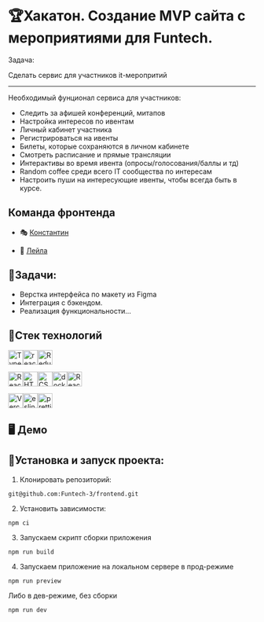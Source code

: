 # 🏆Хакатон. Создание MVP сайта с мероприятиями для Funtech.

Задача:

Сделать сервис для участников it-меропритий 

---

Необходимый фунционал сервиса для участников:

- Следить за афишей конференций, митапов
- Настройка интересов по ивентам
- Личный кабинет участника
- Регистрироваться на ивенты
- Билеты, которые сохраняются в личном кабинете
- Смотреть расписание и прямые трансляции
- Интерактивы во время ивента (опросы/голосования/баллы и тд)
- Random coffee среди всего IT сообщества по интересам
- Настроить пуши на интересующие ивенты, чтобы всегда быть в курсе.

## Команда фронтенда

- 🎭 [Константин](https://github.com/ConstantineEpifanov) 

- 🏅 [Лейла](https://github.com/laylaroad)

## 💼Задачи:

- Верстка интерфейса по макету из Figma
- Интеграция с бэкендом.
- Реализация функциональности...

## 🦾Стек технологий

<img src="https://img.shields.io/badge/TypeScript-007ACC?style=for-the-badge&logo=typescript&logoColor=white" alt="TypeScript" height="30"/><img src="https://img.shields.io/badge/react-%2320232a.svg?style=for-the-badge&logo=react&logoColor=%2361DAFB" alt="react" height="30"/><img src="https://img.shields.io/badge/Redux-593D88?style=for-the-badge&logo=redux&logoColor=white" alt="Redux" height="30"/>

<img src="https://img.shields.io/badge/React_Router-CA4245?style=for-the-badge&logo=react-router&logoColor=white" alt="React_Router" height="30"/><img src="https://img.shields.io/badge/HTML5-E34F26?style=for-the-badge&logo=html5&logoColor=white" alt="HTML5" height="30"/><img src="https://img.shields.io/badge/CSS3-1572B6?style=for-the-badge&logo=css3&logoColor=white" alt="CSS3" height="30"/><img src="https://img.shields.io/badge/docker-%230db7ed.svg?style=for-the-badge&logo=docker&logoColor=white" alt="docker" height="30"/><img src="https://img.shields.io/badge/React%20Hook%20Form-%23EC5990.svg?style=for-the-badge&logo=reacthookform&logoColor=white" alt="React_Router" height="30"/>

<img src="https://img.shields.io/badge/Vercel-000000?style=for-the-badge&logo=vercel&logoColor=white" alt="Vercel" height="30"/><img src="https://img.shields.io/badge/eslint-3A33D1?style=for-the-badge&logo=eslint&logoColor=white" alt="eslint" height="30"/><img src="https://img.shields.io/badge/prettier-1A2C34?style=for-the-badge&logo=prettier&logoColor=F7BA3E" alt="prettier" height="30"/>

## 🖥 Демо

## 🚀Установка и запуск проекта:

1. Клонировать репозиторий:

```gitbash
git@github.com:Funtech-3/frontend.git
```

2. Установить зависимости:

```gitbash
npm ci
```

3. Запускаем скрипт сборки приложения

```gitbash
npm run build
```

4. Запускаем приложение на локальном сервере в прод-режиме

```gitbash
npm run preview
```

Либо в дев-режиме, без сборки

```gitbash
npm run dev
```
